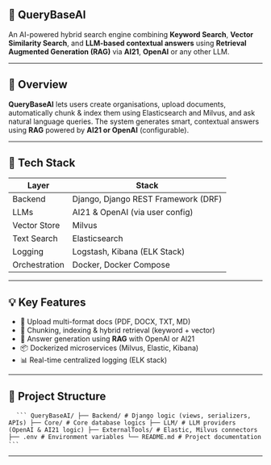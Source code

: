 ## 🚀 QueryBaseAI

An AI-powered hybrid search engine combining **Keyword Search**, **Vector Similarity Search**, and **LLM-based contextual answers** using **Retrieval Augmented Generation (RAG)** via **AI21**, **OpenAI** or any other LLM.

---

## 🧠 Overview

**QueryBaseAI** lets users create organisations, upload documents, automatically chunk & index them using Elasticsearch and Milvus, and ask natural language queries. The system generates smart, contextual answers using **RAG** powered by **AI21 or OpenAI** (configurable).

---

## 🔧 Tech Stack

| Layer         | Stack                                  |
|---------------|----------------------------------------|
| Backend       | Django, Django REST Framework (DRF)    |
| LLMs          | AI21 & OpenAI (via user config)        |
| Vector Store  | Milvus                                 |
| Text Search   | Elasticsearch                          |
| Logging       | Logstash, Kibana (ELK Stack)           |
| Orchestration | Docker, Docker Compose                 |

---

## 💡 Key Features

- 📄 Upload multi-format docs (PDF, DOCX, TXT, MD)
- 🔗 Chunking, indexing & hybrid retrieval (keyword + vector)
- 🧠 Answer generation using **RAG** with OpenAI or AI21
- 📦 Dockerized microservices (Milvus, Elastic, Kibana)
- 📊 Real-time centralized logging (ELK stack)

---

## 📁 Project Structure

<pre> <code> ``` QueryBaseAI/ ├── Backend/ # Django logic (views, serializers, APIs) ├── Core/ # Core database logics ├── LLM/ # LLM providers (OpenAI & AI21 logic) ├── ExternalTools/ # Elastic, Milvus connectors ├── .env # Environment variables └── README.md # Project documentation ``` </code> </pre>

---
